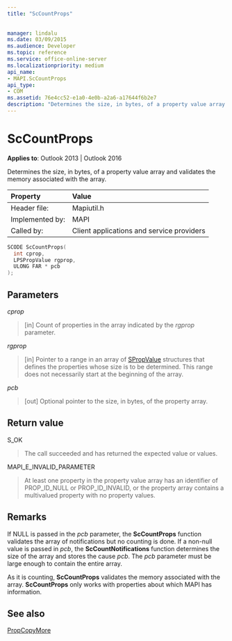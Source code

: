 ```yaml
---
title: "ScCountProps"
 
 
manager: lindalu
ms.date: 03/09/2015
ms.audience: Developer
ms.topic: reference
ms.service: office-online-server
ms.localizationpriority: medium
api_name:
- MAPI.ScCountProps
api_type:
- COM
ms.assetid: 76e4cc52-e1a0-4e0b-a2a6-a17644f6b2e7
description: "Determines the size, in bytes, of a property value array and validates the memory associated with the array. "
---
```


# ScCountProps

  
  
**Applies to**: Outlook 2013 | Outlook 2016 
  
Determines the size, in bytes, of a property value array and validates the memory associated with the array. 
  
|Property |Value |
|:-----|:-----|
|Header file:  <br/> |Mapiutil.h  <br/> |
|Implemented by:  <br/> |MAPI  <br/> |
|Called by:  <br/> |Client applications and service providers  <br/> |
   
```cpp
SCODE ScCountProps(
  int cprop,
  LPSPropValue rgprop,
  ULONG FAR * pcb
);
```

## Parameters

 _cprop_
  
> [in] Count of properties in the array indicated by the  _rgprop_ parameter. 
    
 _rgprop_
  
> [in] Pointer to a range in an array of [SPropValue](spropvalue.md) structures that defines the properties whose size is to be determined. This range does not necessarily start at the beginning of the array. 
    
 _pcb_
  
> [out] Optional pointer to the size, in bytes, of the property array.
    
## Return value

S_OK 
  
> The call succeeded and has returned the expected value or values. 
    
MAPI_E_INVALID_PARAMETER 
  
> At least one property in the property value array has an identifier of PROP_ID_NULL or PROP_ID_INVALID, or the property array contains a multivalued property with no property values.
    
## Remarks

If NULL is passed in the _pcb_ parameter, the **ScCountProps** function validates the array of notifications but no counting is done. If a non-null value is passed in  _pcb_, the **ScCountNotifications** function determines the size of the array and stores the cause  _pcb_. The  _pcb_ parameter must be large enough to contain the entire array. 
  
As it is counting, **ScCountProps** validates the memory associated with the array. **ScCountProps** only works with properties about which MAPI has information. 
  
## See also



[PropCopyMore](propcopymore.md)

